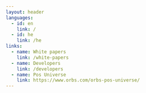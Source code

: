 ```yaml
---
layout: header
languages:
  - id: en
    link: /
  - id: he
    link: /he
links:
  - name: White papers
    link: /white-papers
  - name: Developers
    link: /developers
  - name: Pos Universe
    link: https://www.orbs.com/orbs-pos-universe/
---
```

